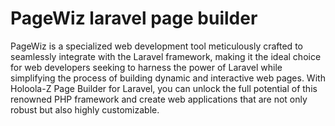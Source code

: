 # PageWiz laravel page builder

PageWiz is a specialized web development tool meticulously crafted to seamlessly integrate with the Laravel framework, making it the ideal choice for web developers seeking to harness the power of Laravel while simplifying the process of building dynamic and interactive web pages. With Holoola-Z Page Builder for Laravel, you can unlock the full potential of this renowned PHP framework and create web applications that are not only robust but also highly customizable.